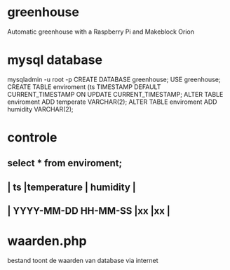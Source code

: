 # greenhouse
Automatic greenhouse with a Raspberry Pi and Makeblock Orion

# mysql database
mysqladmin -u root -p
CREATE DATABASE greenhouse;
USE greenhouse;
CREATE TABLE enviroment (ts TIMESTAMP DEFAULT CURRENT_TIMESTAMP ON UPDATE CURRENT_TIMESTAMP;
ALTER TABLE enviroment ADD temperate VARCHAR(2);
ALTER TABLE enviroment ADD humidity VARCHAR(2);
# controle
select * from enviroment;
-----------------------------------------------
| ts                  |temperature | humidity | 
-----------------------------------------------
| YYYY-MM-DD HH-MM-SS |xx          |xx        |
-----------------------------------------------

# waarden.php
bestand toont de waarden van database via internet
